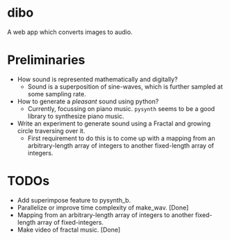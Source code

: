 # dibo
A web app which converts images to audio.

# Preliminaries

- How sound is represented mathematically and digitally?
    - Sound is a superposition of sine-waves, which is further sampled at some sampling rate.
- How to generate a *pleasant* sound using python?
    - Currently, focussing on piano music. `pysynth` seems to be a good library to synthesize piano music.
- Write an experiment to generate sound using a Fractal and growing circle traversing over it.
    - First requirement to do this is to come up with a mapping from an arbitrary-length array of integers to another fixed-length array of integers.

# TODOs

- Add superimpose feature to pysynth_b.
- Parallelize or improve time complexity of make_wav. [Done]
- Mapping from an arbitrary-length array of integers to another fixed-length array of fixed-integers.
- Make video of fractal music. [Done]